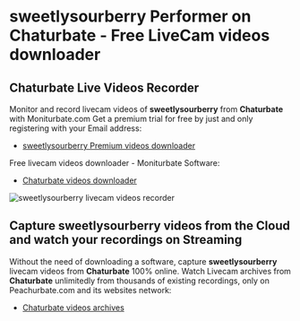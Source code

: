 # sweetlysourberry Performer on Chaturbate - Free LiveCam videos downloader

## Chaturbate Live Videos Recorder

Monitor and record livecam videos of **sweetlysourberry** from **Chaturbate** with Moniturbate.com
Get a premium trial for free by just and only registering with your Email address:
* [sweetlysourberry Premium videos downloader](https://moniturbate.com/request-demo-licence-key.html)

Free livecam videos downloader - Moniturbate Software:
* [Chaturbate videos downloader](https://moniturbate.com/moniturbate-download-software.html)

![sweetlysourberry livecam videos recorder](https://peachurnet.com/templates/moniturbate-software.png)


## Capture sweetlysourberry videos from the Cloud and watch your recordings on Streaming

Without the need of downloading a software, capture **sweetlysourberry** livecam videos from **Chaturbate** 100% online.
Watch Livecam archives from **Chaturbate** unlimitedly from thousands of existing recordings, only on Peachurbate.com and its websites network:
* [Chaturbate videos archives](https://peachurnet.com/)